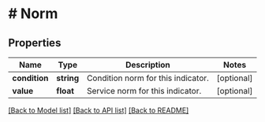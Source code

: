 # # Norm

## Properties

Name | Type | Description | Notes
------------ | ------------- | ------------- | -------------
**condition** | **string** | Condition norm for this indicator. | [optional]
**value** | **float** | Service norm for this indicator. | [optional]

[[Back to Model list]](../../README.md#models) [[Back to API list]](../../README.md#endpoints) [[Back to README]](../../README.md)
